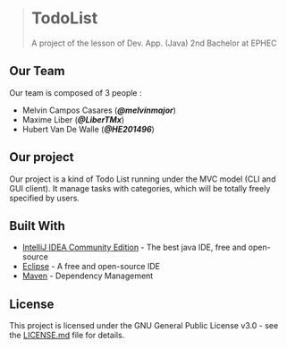 ># TodoList
>A project of the lesson of Dev. App. (Java) 2nd Bachelor at EPHEC 

## Our Team

Our team is composed of 3 people :
- Melvin Campos Casares (_**@melvinmajor**_)
- Maxime Liber (_**@LiberTMx**_)
- Hubert Van De Walle (_**@HE201496**_)

## Our project

Our project is a kind of Todo List running under the MVC model (CLI and GUI client).
It manage tasks with categories, which will be totally freely specified by users.

## Built With

* [IntelliJ IDEA Community Edition](https://www.jetbrains.com/idea/) - The best java IDE, free and open-source
* [Eclipse](https://www.eclipse.org) - A free and open-source IDE
* [Maven](https://maven.apache.org/) - Dependency Management

## License

This project is licensed under the GNU General Public License v3.0 - see the [LICENSE.md](LICENSE.md) file for details.
